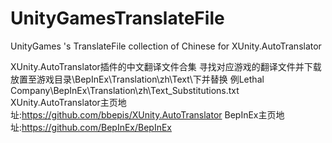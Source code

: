 # UnityGamesTranslateFile
UnityGames 's TranslateFile collection of Chinese for XUnity.AutoTranslator

XUnity.AutoTranslator插件的中文翻译文件合集
寻找对应游戏的翻译文件并下载
放置至游戏目录\BepInEx\Translation\zh\Text\下并替换
例Lethal Company\BepInEx\Translation\zh\Text\_Substitutions.txt
XUnity.AutoTranslator主页地址:https://github.com/bbepis/XUnity.AutoTranslator
BepInEx主页地址:https://github.com/BepInEx/BepInEx